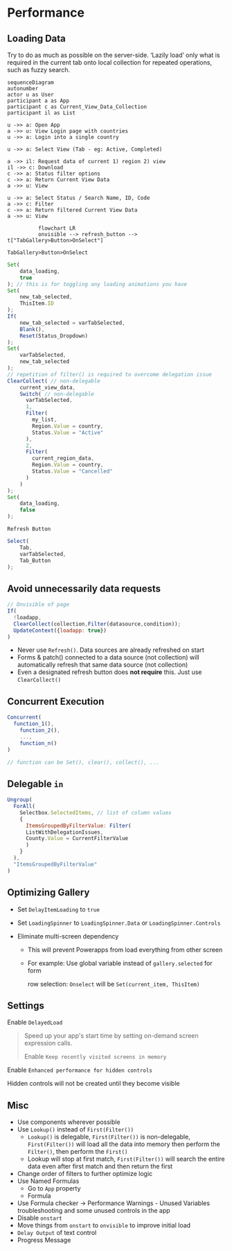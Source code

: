 # Performance

## Loading Data

Try to do as much as possible on the server-side. ‘Lazily load’ only what is required in the current tab onto local collection for repeated operations, such as fuzzy search.

```mermaid
sequenceDiagram
autonumber
actor u as User
participant a as App
participant c as Current_View_Data_Collection
participant il as List

u ->> a: Open App
a ->> u: View Login page with countries
u ->> a: Login into a single country

u ->> a: Select View (Tab - eg: Active, Completed)

a ->> il: Request data of current 1) region 2) view
il ->> c: Download
c ->> a: Status filter options
c ->> a: Return Current View Data
a ->> u: View

u ->> a: Select Status / Search Name, ID, Code
a ->> c: Filter
c ->> a: Return filtered Current View Data
a ->> u: View
```

```mermaid
		  flowchart LR
		  onvisible --> refresh_button --> t["TabGallery>Button>OnSelect"]
```

`TabGallery>Button>OnSelect`

```javascript
Set(
    data_loading,
    true
); // this is for toggling any loading animations you have
Set(
    new_tab_selected,
    ThisItem.ID
);
If(
    new_tab_selected = varTabSelected,
    Blank(),
    Reset(Status_Dropdown)
);
Set(
    varTabSelected,
    new_tab_selected
);
// repetition of filter() is required to overcome delegation issue
ClearCollect( // non-delegable
    current_view_data,
    Switch( // non-delegable
      varTabSelected,
      1,
      Filter(
        my_list,
        Region.Value = country,
        Status.Value = "Active"
      ),
      2,
      Filter(
        current_region_data,
        Region.Value = country,
        Status.Value = "Cancelled"
      )
    )
);
Set(
    data_loading,
    false
);
```

`Refresh Button`

```javascript
Select(
    Tab,
    varTabSelected,
    Tab_Button
);
```

## Avoid unnecessarily data requests

```javascript
// Onvisible of page
If(
  !loadapp,
  ClearCollect(collection,Filter(datasource,condition));
  UpdateContext({loadapp: true})
)
```

- Never use `Refresh()`. Data sources are already refreshed on start
- Forms & patch() connected to a data source (not collection) will automatically refresh that same data source (not collection)
- Even a designated refresh button does **not require** this. Just use `ClearCollect()`

## Concurrent Execution

```javascript
Concurrent(
  function_1(),
    function_2(),
    ...,
    function_n()
)

// function can be Set(), clear(), collect(), ...
```

## Delegable `in`

```javascript
Ungroup(
  ForAll(
    Selectbox.SelectedItems, // list of column values
    {
      ItemsGroupedByFilterValue: Filter(
      ListWithDelegationIssues,
      County.Value = CurrentFilterValue
      )
    }
  ),
  "ItemsGroupedByFilterValue"
)
```

## Optimizing Gallery

- Set `DelayItemLoading` to `true`
- Set `LoadingSpinner` to `LoadingSpinner.Data` or `LoadingSpinner.Controls`
- Eliminate multi-screen dependency

  - This will prevent Powerapps from load everything from other screen

  - For example: Use global variable instead of `gallery.selected` for form

    row selection: `Onselect` will be `Set(current_item, ThisItem)`


## Settings

Enable `DelayedLoad`

> Speed up your app's start time by setting on-demand screen expression calls.
>
> Enable `Keep recently visited screens in memory`

Enable `Enhanced performance for hidden controls`

Hidden controls will not be created until they become visible

## Misc

- Use components wherever possible
- Use `Lookup()` instead of `First(Filter())`
  - `Lookup()` is delegable, `First(Filter())` is non-delegable, `First(Filter())` will load all the data into memory then perform the `Filter()`, then perform the `First()`
  - Lookup will stop at first match, `First(Filter())` will search the entire data even after first match and then return the first
- Change order of filters to further optimize logic
- Use Named Formulas
  - Go to `App` property
  - Formula
- Use Formula checker -> Performance Warnings - Unused Variables troubleshooting and some unused controls in the app
- Disable `onstart`
- Move things from `onstart` to `onvisible` to improve initial load
- `Delay Output` of text control
- Progress Message